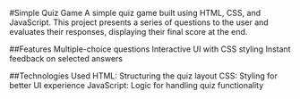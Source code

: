 #Simple Quiz Game
A simple quiz game built using HTML, CSS, and JavaScript. This project presents a series of questions to the user and evaluates their responses, displaying their final score at the end.

##Features
Multiple-choice questions
Interactive UI with CSS styling
Instant feedback on selected answers

##Technologies Used
HTML: Structuring the quiz layout
CSS: Styling for better UI experience
JavaScript: Logic for handling quiz functionality
